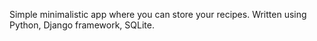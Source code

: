 Simple minimalistic app where you can store your recipes.
Written using Python, Django framework, SQLite.
